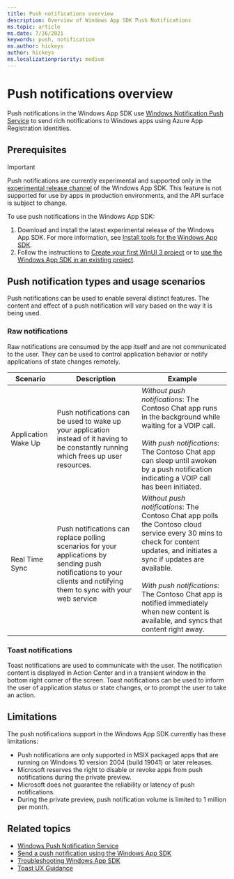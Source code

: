 ```yaml
---
title: Push notifications overview
description: Overview of Windows App SDK Push Notifications
ms.topic: article
ms.date: 7/26/2021
keywords: push, notification
ms.author: hickeys
author: hickeys
ms.localizationpriority: medium
---
```


# Push notifications overview

Push notifications in the Windows App SDK use [Windows Notification Push Service](/windows/apps/design/shell/tiles-and-notifications/windows-push-notification-services--wns--overview) to send rich notifications to Windows apps using Azure App Registration identities.

## Prerequisites

> [!IMPORTANT]
> Push notifications are currently experimental and supported only in the [experimental release channel](../../experimental-channel.md) of the Windows App SDK. This feature is not supported for use by apps in production environments, and the API surface is subject to change.

To use push notifications in the Windows App SDK:

1. Download and install the latest experimental release of the Windows App SDK. For more information, see [Install tools for the Windows App SDK](../../set-up-your-development-environment.md).
2. Follow the instructions to [Create your first WinUI 3 project](../../../winui/winui3/create-your-first-winui3-app.md) or to [use the Windows App SDK in an existing project](../../use-windows-app-sdk-in-existing-project.md).


## Push notification types and usage scenarios

Push notifications can be used to enable several distinct features. The content and effect of a push notification will vary based on the way it is being used.

### Raw notifications

Raw notifications are consumed by the app itself and are not communicated to the user. They can be used to control application behavior or notify applications of state changes remotely.

| Scenario | Description  | Example |
|----------|--------------|---------|
| Application Wake Up | Push notifications can be used to wake up your application instead of it having to be constantly running which frees up user resources. | *Without push notifications*: The Contoso Chat app runs in the background while waiting for a VOIP call.<br/><br/>*With push notifications*: The Contoso Chat app can sleep until awoken by a push notification indicating a VOIP call has been initiated.
| Real Time Sync | Push notifications can replace polling scenarios for your applications by sending push notifications to your clients and notifying them to sync with your web service | *Without push notifications*: The Contoso Chat app polls the Contoso cloud service every 30 mins to check for content updates, and initiates a sync if updates are available.<br/><br/>*With push notifications*: The Contoso Chat app is notified immediately when new content is available, and syncs that content right away.

### Toast notifications

Toast notifications are used to communicate with the user. The notification content is displayed in Action Center and in a transient window in the bottom right corner of the screen. Toast notifications can be used to inform the user of application status or state changes, or to prompt the user to take an action.

## Limitations

The push notifications support in the Windows App SDK currently has these limitations:

- Push notifications are only supported in MSIX packaged apps that are running on Windows 10 version 2004 (build 19041) or later releases.
- Microsoft reserves the right to disable or revoke apps from push notifications during the private preview.
- Microsoft does not guarantee the reliability or latency of push notifications.
- During the private preview, push notification volume is limited to 1 million per month.

## Related topics

- [Windows Push Notification Service](/windows/apps/design/shell/tiles-and-notifications/windows-push-notification-services--wns--overview)
- [Send a push notification using the Windows App SDK](push-quickstart.md)
- [Troubleshooting Windows App SDK](/windows/win32/appxpkg/troubleshooting)
- [Toast UX Guidance](../../../design/shell/tiles-and-notifications/toast-ux-guidance.md)
